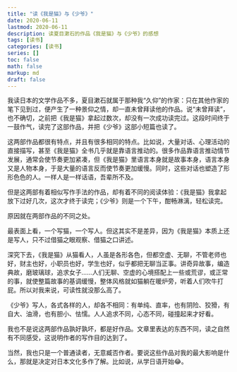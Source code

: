 ```yaml
---
title: "读《我是猫》与《少爷》"
date: 2020-06-11
lastmod: 2020-06-11
description: 读夏目漱石的作品《我是猫》与《少爷》的感想
tags: [读书]
categories: [读书]
series: []
toc: false
math: false
markup: md
draft: false
---
```


我读日本的文学作品不多，夏目漱石就属于那种我“久仰”的作家：只在其他作家的笔下见到过，便产生了一种景仰之情，却一直未曾拜读他的作品。说“未曾拜读”，也不确切，之前把《我是猫》拿起过数次，却没有一次成功读完过。这段时间终于一鼓作气，读完了这部作品，并把《少爷》这部小短篇也读了。

这两部作品都很有特点，并且有很多相同的特点。比如说，大量对话、心理活动的直接描写，甚至《我是猫》全书几乎就是靠语言推动的。很多作品靠语言推动情节发展，通常会使节奏更加紧凑，但《我是猫》里语言本身就是故事本身，语言本身又是人物本身，于是大量的语言反而使节奏更加缓慢。同时，这些对话也塑造了形形色色的人。一样人是一样话语，吾辈所不及。

但是这两部有着相似写作手法的作品，却有着不同的阅读体验：《我是猫》我拿起放下过好几次，这次才终于读完；《少爷》则是一个下午，酣畅淋漓，轻松读完。

原因就在两部作品的不同之处。

最表面上看，一个写猫，一个写人。但这其实不是差异，因为《我是猫》本质上还是写人，只不过借猫之眼观察、借猫之口讲述。

深究下去，《我是猫》从猫看人，人虽是各形各色，但都空虚、无聊，不管老师也好，财主也好，小职员也好，学生也好，似乎都把无聊当正事。讲奇异故事，编造典故，磨玻璃球，追求女子……人们无聊、空虚的心境搭配上一些或荒谬，或正常的事，就使整篇故事的基调缓慢，整体风格就如猫躺在暖炉旁，听着人们吹牛打屁。所以对我来说，可读性就没那么高了。

《少爷》写人，各式各样的人，却各不相同：有单纯、直率，也有阴险、狡猾，有自大、油滑，也有胆小、怯懦。人人追求不同，心态不同，碰撞起来才好看。

我也不是说这两部作品孰好孰坏，都是好作品。文章里表达的东西不同，读之自然有不同感受，这说明作者的写作目的达到了。

当然，我也只是一个普通读者，无意臧否作者。要说这些作品对我的最大影响是什么，那就是决定对日本文化多作了解。比如说，从学日语开始😂。